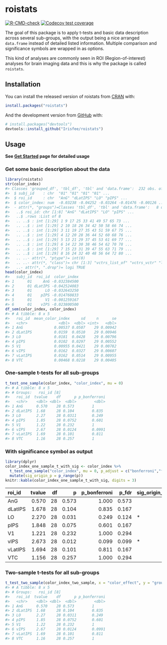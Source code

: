 
<!-- README.md is generated from README.Rmd. Please edit that file -->

# roistats

<!-- badges: start -->

[![R-CMD-check](https://github.com/Irisfee/roistats/workflows/R-CMD-check/badge.svg)](https://github.com/Irisfee/roistats/actions)
[![Codecov test
coverage](https://codecov.io/gh/Irisfee/roistats/branch/main/graph/badge.svg)](https://codecov.io/gh/Irisfee/roistats?branch=main)
<!-- badges: end -->

The goal of this package is to apply t-tests and basic data description
across several sub-groups, with the output being a nice arranged
`data.frame` instead of detailed listed information. Multiple comparison
and significance symbols are wrapped in as options.

This kind of analyses are commonly seen in ROI (Region-of-interest)
analyses for brain imaging data and this is why the package is called
`roistats`.

## Installation

You can install the released version of roistats from
[CRAN](https://CRAN.R-project.org) with:

``` r
install.packages("roistats")
```

And the development version from [GitHub](https://github.com/) with:

``` r
# install.packages("devtools")
devtools::install_github("Irisfee/roistats")
```

## Usage

**See [Get
Started](https://irisfee.github.io/roistats/articles/get_started.html)
page for detailed usage**

### Get some basic description about the data

``` r
library(roistats)
str(color_index)
#> Classes 'grouped_df', 'tbl_df', 'tbl' and 'data.frame':  232 obs. of  3 variables:
#>  $ subj_id    : chr  "01" "01" "01" "01" ...
#>  $ roi_id     : chr  "AnG" "dLatIPS" "LO" "pIPS" ...
#>  $ color_index: num  -0.03238 -0.04252 -0.03264 -0.01476 -0.00126 ...
#>  - attr(*, "groups")=Classes 'tbl_df', 'tbl' and 'data.frame':   8 obs. of  2 variables:
#>   ..$ roi_id: chr [1:8] "AnG" "dLatIPS" "LO" "pIPS" ...
#>   ..$ .rows :List of 8
#>   .. ..$ : int [1:29] 1 9 17 25 33 41 49 57 65 73 ...
#>   .. ..$ : int [1:29] 2 10 18 26 34 42 50 58 66 74 ...
#>   .. ..$ : int [1:29] 3 11 19 27 35 43 51 59 67 75 ...
#>   .. ..$ : int [1:29] 4 12 20 28 36 44 52 60 68 76 ...
#>   .. ..$ : int [1:29] 5 13 21 29 37 45 53 61 69 77 ...
#>   .. ..$ : int [1:29] 6 14 22 30 38 46 54 62 70 78 ...
#>   .. ..$ : int [1:29] 7 15 23 31 39 47 55 63 71 79 ...
#>   .. ..$ : int [1:29] 8 16 24 32 40 48 56 64 72 80 ...
#>   .. ..- attr(*, "ptype")= int(0) 
#>   .. ..- attr(*, "class")= chr [1:3] "vctrs_list_of" "vctrs_vctr" "list"
#>   ..- attr(*, ".drop")= logi TRUE
head(color_index)
#>   subj_id  roi_id  color_index
#> 1      01     AnG -0.032384500
#> 2      01 dLatIPS -0.042524083
#> 3      01      LO -0.032643250
#> 4      01    pIPS -0.014760833
#> 5      01      V1 -0.001259167
#> 6      01    vIPS -0.023800500
df_sem(color_index, color_index) 
#> # A tibble: 8 x 5
#>   roi_id  mean_color_index     sd     n      se
#>   <chr>              <dbl>  <dbl> <int>   <dbl>
#> 1 AnG              0.00537 0.0507    29 0.00942
#> 2 dLatIPS          0.0159  0.0510    29 0.00946
#> 3 LO               0.0181  0.0428    29 0.00796
#> 4 pIPS             0.0102  0.0297    29 0.00552
#> 5 V1               0.00955 0.0421    29 0.00782
#> 6 vIPS             0.0162  0.0327    29 0.00607
#> 7 vLatIPS          0.0162  0.0514    29 0.00955
#> 8 VTC              0.00468 0.0218    29 0.00405
```

### One-sample t-tests for all sub-groups

``` r
t_test_one_sample(color_index, "color_index", mu = 0)
#> # A tibble: 8 x 5
#> # Groups:   roi_id [8]
#>   roi_id  tvalue    df      p p_bonferroni
#>   <chr>    <dbl> <dbl>  <dbl>        <dbl>
#> 1 AnG      0.570    28 0.573        1     
#> 2 dLatIPS  1.68     28 0.104        0.835 
#> 3 LO       2.27     28 0.0311       0.249 
#> 4 pIPS     1.85     28 0.0752       0.601 
#> 5 V1       1.22     28 0.232        1     
#> 6 vIPS     2.67     28 0.0124       0.0991
#> 7 vLatIPS  1.69     28 0.101        0.811 
#> 8 VTC      1.16     28 0.257        1
```

### With significance symbol as output

``` r
library(dplyr)
color_index_one_sample_t_with_sig <- color_index %>% 
  t_test_one_sample("color_index", mu = 0, p_adjust = c("bonferroni","fdr")) %>% 
  mutate(sig_origin_p = p_range(p))
knitr::kable(color_index_one_sample_t_with_sig, digits = 3)
```

| roi\_id | tvalue | df |     p | p\_bonferroni | p\_fdr | sig\_origin\_p |
| :------ | -----: | -: | ----: | ------------: | -----: | :------------- |
| AnG     |  0.570 | 28 | 0.573 |         1.000 |  0.573 |                |
| dLatIPS |  1.678 | 28 | 0.104 |         0.835 |  0.167 |                |
| LO      |  2.270 | 28 | 0.031 |         0.249 |  0.124 | \*             |
| pIPS    |  1.848 | 28 | 0.075 |         0.601 |  0.167 |                |
| V1      |  1.221 | 28 | 0.232 |         1.000 |  0.294 |                |
| vIPS    |  2.673 | 28 | 0.012 |         0.099 |  0.099 | \*             |
| vLatIPS |  1.694 | 28 | 0.101 |         0.811 |  0.167 |                |
| VTC     |  1.156 | 28 | 0.257 |         1.000 |  0.294 |                |

### Two-sample t-tests for all sub-groups

``` r
t_test_two_sample(color_index_two_sample, x = "color_effect", y = "group", paired = TRUE)
#> # A tibble: 8 x 5
#> # Groups:   roi_id [8]
#>   roi_id  tvalue    df      p p_bonferroni
#>   <chr>    <dbl> <dbl>  <dbl>        <dbl>
#> 1 AnG      0.570    28 0.573        1     
#> 2 dLatIPS  1.68     28 0.104        0.835 
#> 3 LO       2.27     28 0.0311       0.249 
#> 4 pIPS     1.85     28 0.0752       0.601 
#> 5 V1       1.22     28 0.232        1     
#> 6 vIPS     2.67     28 0.0124       0.0991
#> 7 vLatIPS  1.69     28 0.101        0.811 
#> 8 VTC      1.16     28 0.257        1
```
